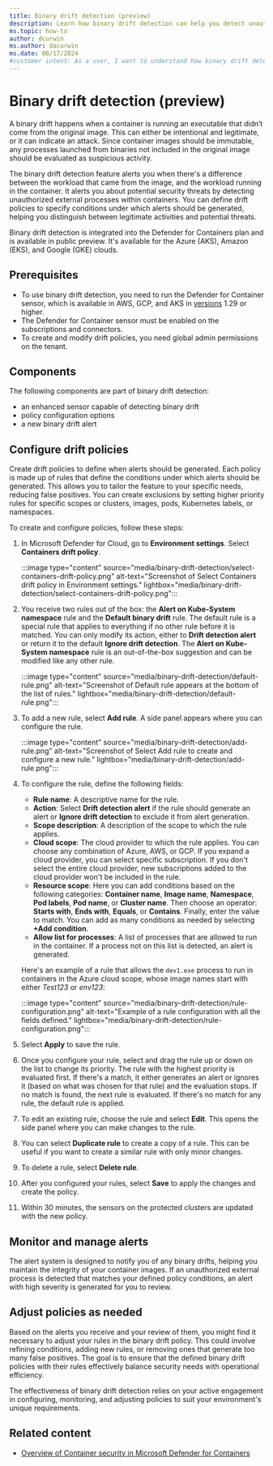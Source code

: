 ```yaml
---
title: Binary drift detection (preview)
description: Learn how binary drift detection can help you detect unauthorized external processes within containers.
ms.topic: how-to
author: dcurwin
ms.author: dacurwin
ms.date: 06/17/2024
#customer intent: As a user, I want to understand how binary drift detection can help me detect unauthorized external processes within containers.
---
```


# Binary drift detection (preview)

A binary drift happens when a container is running an executable that didn’t come from the original image. This can either be intentional and legitimate, or it can indicate an attack. Since container images should be immutable, any processes launched from binaries not included in the original image should be evaluated as suspicious activity.

The binary drift detection feature alerts you when there's a difference between the workload that came from the image, and the workload running in the container. It alerts you about potential security threats by detecting unauthorized external processes within containers. You can define drift policies to specify conditions under which alerts should be generated, helping you distinguish between legitimate activities and potential threats.

Binary drift detection is integrated into the Defender for Containers plan and is available in public preview. It's available for the Azure (AKS), Amazon (EKS), and Google (GKE) clouds.

## Prerequisites

- To use binary drift detection, you need to run the Defender for Container sensor, which is available in AWS, GCP, and AKS in [versions](/azure/aks/supported-kubernetes-versions) 1.29 or higher.
- The Defender for Container sensor must be enabled on the subscriptions and connectors.
- To create and modify drift policies, you need global admin permissions on the tenant.

## Components

The following components are part of binary drift detection:

- an enhanced sensor capable of detecting binary drift
- policy configuration options
- a new binary drift alert

## Configure drift policies

Create drift policies to define when alerts should be generated. Each policy is made up of rules that define the conditions under which alerts should be generated. This allows you to tailor the feature to your specific needs, reducing false positives. You can create exclusions by setting higher priority rules for specific scopes or clusters, images, pods, Kubernetes labels, or namespaces.

To create and configure policies, follow these steps:

1. In Microsoft Defender for Cloud, go to **Environment settings**. Select **Containers drift policy**.

    :::image type="content" source="media/binary-drift-detection/select-containers-drift-policy.png" alt-text="Screenshot of Select Containers drift policy in Environment settings." lightbox="media/binary-drift-detection/select-containers-drift-policy.png":::

1. You receive two rules out of the box: the **Alert on Kube-System namespace** rule and the **Default binary drift** rule. The default rule is a special rule that applies to everything if no other rule before it is matched. You can only modify its action, either to **Drift detection alert** or return it to the default **Ignore drift detection**. The **Alert on Kube-System namespace** rule is an out-of-the-box suggestion and can be modified like any other rule.

    :::image type="content" source="media/binary-drift-detection/default-rule.png" alt-text="Screenshot of Default rule appears at the bottom of the list of rules." lightbox="media/binary-drift-detection/default-rule.png":::

1. To add a new rule, select **Add rule**. A side panel appears where you can configure the rule.

    :::image type="content" source="media/binary-drift-detection/add-rule.png" alt-text="Screenshot of Select Add rule to create and configure a new rule." lightbox="media/binary-drift-detection/add-rule.png":::

1. To configure the rule, define the following fields:

    - **Rule name**: A descriptive name for the rule.
    - **Action**: Select **Drift detection alert** if the rule should generate an alert or **Ignore drift detection** to exclude it from alert generation.
    - **Scope description**: A description of the scope to which the rule applies.
    - **Cloud scope**: The cloud provider to which the rule applies. You can choose any combination of Azure, AWS, or GCP. If you expand a cloud provider, you can select specific subscription. If you don't select the entire cloud provider, new subscriptions added to the cloud provider won't be included in the rule.
    - **Resource scope**: Here you can add conditions based on the following categories: **Container name**, **Image name**, **Namespace**, **Pod labels**, **Pod name**, or **Cluster name**. Then choose an operator: **Starts with**, **Ends with**, **Equals**, or **Contains**. Finally, enter the value to match. You can add as many conditions as needed by selecting **+Add condition**.
    - **Allow list for processes**: A list of processes that are allowed to run in the container. If a process not on this list is detected, an alert is generated.

    Here's an example of a rule that allows the `dev1.exe` process to run in containers in the Azure cloud scope, whose image names start with either *Test123* or *env123*:

    :::image type="content" source="media/binary-drift-detection/rule-configuration.png" alt-text="Example of a rule configuration with all the fields defined." lightbox="media/binary-drift-detection/rule-configuration.png":::

1. Select **Apply** to save the rule.

1. Once you configure your rule, select and drag the rule up or down on the list to change its priority. The rule with the highest priority is evaluated first. If there's a match, it either generates an alert or ignores it (based on what was chosen for that rule) and the evaluation stops. If no match is found, the next rule is evaluated. If there's no match for any rule, the default rule is applied.

1. To edit an existing rule, choose the rule and select **Edit**. This opens the side panel where you can make changes to the rule.

1. You can select **Duplicate rule** to create a copy of a rule. This can be useful if you want to create a similar rule with only minor changes.

1. To delete a rule, select **Delete rule**.

1. After you configured your rules, select **Save** to apply the changes and create the policy.
1. Within 30 minutes, the sensors on the protected clusters are updated with the new policy.

## Monitor and manage alerts

The alert system is designed to notify you of any binary drifts, helping you maintain the integrity of your container images. If an unauthorized external process is detected that matches your defined policy conditions, an alert with high severity is generated for you to review.

## Adjust policies as needed

Based on the alerts you receive and your review of them, you might find it necessary to adjust your rules in the binary drift policy. This could involve refining conditions, adding new rules, or removing ones that generate too many false positives. The goal is to ensure that the defined binary drift policies with their rules effectively balance security needs with operational efficiency.

The effectiveness of binary drift detection relies on your active engagement in configuring, monitoring, and adjusting policies to suit your environment's unique requirements.

## Related content

- [Overview of Container security in Microsoft Defender for Containers](defender-for-containers-introduction.md)
